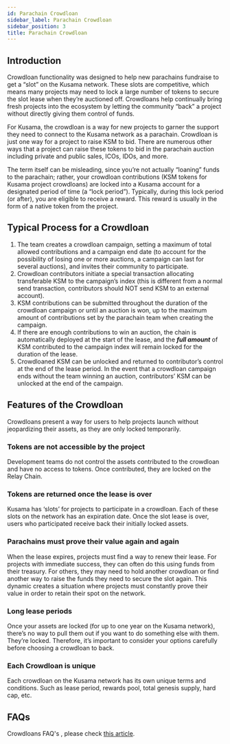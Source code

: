 ```yaml
---
id: Parachain Crowdloan
sidebar_label: Parachain Crowdloan
sidebar_position: 3
title: Parachain Crowdloan
---
```


## Introduction

Crowdloan functionality was designed to help new parachains fundraise to get a “slot” on the Kusama network. These slots are competitive, which means many projects may need to lock a large number of tokens to secure the slot lease when they’re auctioned off. Crowdloans help continually bring fresh projects into the ecosystem by letting the community “back” a project without directly giving them control of funds.

For Kusama, the crowdloan is a way for new projects to garner the support they need to connect to the Kusama network as a parachain. Crowdloan is just one way for a project to raise KSM to bid. There are numerous other ways that a project can raise these tokens to bid in the parachain auction including private and public sales, ICOs, IDOs, and more.

The term itself can be misleading, since you’re not actually “loaning” funds to the parachain; rather, your crowdloan contributions (KSM tokens for Kusama project crowdloans) are locked into a Kusama account for a designated period of time (a “lock period”). Typically, during this lock period (or after), you are eligible to receive a reward. This reward is usually in the form of a native token from the project.

## Typical Process for a Crowdloan

1. The team creates a crowdloan campaign, setting a maximum of total allowed contributions and a campaign end date (to account for the possibility of losing one or more auctions, a campaign can last for several auctions), and invites their community to participate.
2. Crowdloan contributors initiate a special transaction allocating transferable KSM to the campaign’s index (this is different from a normal send transaction, contributors should NOT send KSM to an external account).
3. KSM contributions can be submitted throughout the duration of the crowdloan campaign or until an auction is won, up to the maximum amount of contributions set by the parachain team when creating the campaign.
4. If there are enough contributions to win an auction, the chain is automatically deployed at the start of the lease, and the ***full amount*** of KSM contributed to the campaign index will remain locked for the duration of the lease.
5. Crowdloaned KSM can be unlocked and returned to contributor’s control at the end of the lease period. In the event that a crowdloan campaign ends without the team winning an auction, contributors’ KSM can be unlocked at the end of the campaign.

## Features of the Crowdloan

Crowdloans present a way for users to help projects launch without jeopardizing their assets, as they are only locked temporarily. 

### Tokens are not accessible by the project

Development teams do not control the assets contributed to the crowdloan and have no access to tokens. Once contributed, they are locked on the Relay Chain. 

### Tokens are returned once the lease is over

Kusama has ‘slots’ for projects to participate in a crowdloan. Each of these slots on the network has an expiration date. Once the slot lease is over, users who participated receive back their initially locked assets.

### Parachains must prove their value again and again

When the lease expires, projects must find a way to renew their lease. For projects with immediate success, they can often do this using funds from their treasury. For others, they may need to hold another crowdloan or find another way to raise the funds they need to secure the slot again. This dynamic creates a situation where projects must constantly prove their value in order to retain their spot on the network.

### Long lease periods

Once your assets are locked (for up to one year on the Kusama network), there’s no way to pull them out if you want to do something else with them. They’re locked. Therefore, it’s important to consider your options carefully before choosing a crowdloan to back.

### Each Crowdloan is unique

Each crowdloan on the Kusama network has its own unique terms and conditions. Such as lease period, rewards pool, total genesis supply, hard cap, etc.

## FAQs

Crowdloans FAQ's , please check [this article](https://support.polkadot.network/support/solutions/articles/65000177342-crowdloans-faq-s).